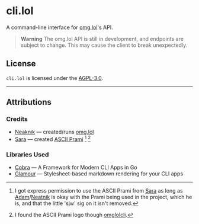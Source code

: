 # cli.lol

A command-line interface for [omg.lol](https://omg.lol)'s API.

> **Warning**
> The omg.lol API is still in development, and endpoints are subject to change. This may cause the client to break unexpectedly.

## License

`cli.lol` is licensed under the [AGPL-3.0](/LICENSE).

---

## Attributions

### Credits

- [Neaknik](https://neatnik.net)
  — created/runs [omg.lol](https://omg.lol)
- [Sara](https://sarajoy.dev/#sara)
  — created [ASCII Prami](https://sarajoy.dev/blog/short/2023-01-18-ascii-art-heart) [^1] [^2]

### Libraries Used

- [Cobra](https://cobra.dev)
  — A Framework for Modern CLI Apps in Go
- [Glamour](https://github.com/charmbracelet/glamour)
  — Stylesheet-based markdown rendering for your CLI apps

<!-- Footnotes -->

[^1]: I got express permission to use the ASCII Prami from [Sara](https://sarajoy.dev/#sara) as long as
[Adam](https://adam.omg.lol)/[Neatnik](https://neatnik.net) is okay with the Prami being used in the project, which he is,
and that the little 'sjw' sig on it isn't removed.

[^2]: I found the ASCII Prami logo though [omglolcli](https://github.com/rknightuk/omglolcli).
